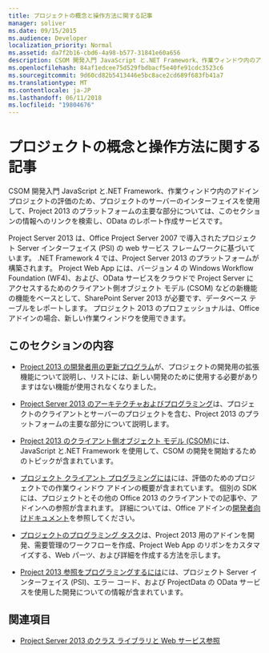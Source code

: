 ```yaml
---
title: プロジェクトの概念と操作方法に関する記事
manager: soliver
ms.date: 09/15/2015
ms.audience: Developer
localization_priority: Normal
ms.assetid: da7f2b16-cbd6-4a98-b577-31841e60a656
description: CSOM 開発入門 JavaScript と.NET Framework、作業ウィンドウ内のアドイン プロジェクトの評価のため、プロジェクトのサーバーのインターフェイスを使用して、Project 2013 のプラットフォームの主要な部分については、このセクションの情報へのリンクを検索し、OData のレポート作成サービスです。
ms.openlocfilehash: 84af1edcee75d529fbdbacf5e40fe91cdc3523c6
ms.sourcegitcommit: 9d60cd82b5413446e5bc8ace2cd689f683fb41a7
ms.translationtype: MT
ms.contentlocale: ja-JP
ms.lasthandoff: 06/11/2018
ms.locfileid: "19804676"
---
```

# <a name="project-conceptual-and-how-to-articles"></a>プロジェクトの概念と操作方法に関する記事

CSOM 開発入門 JavaScript と.NET Framework、作業ウィンドウ内のアドイン プロジェクトの評価のため、プロジェクトのサーバーのインターフェイスを使用して、Project 2013 のプラットフォームの主要な部分については、このセクションの情報へのリンクを検索し、OData のレポート作成サービスです。
  
Project Server 2013 は、Office Project Server 2007 で導入されたプロジェクト Server インターフェイス (PSI) の web サービス フレームワークに基づいています。 .NET Framework 4 では、Project Server 2013 のプラットフォームが構築されます。 Project Web App には、バージョン 4 の Windows Workflow Foundation (WF4)、および、OData サービスをクラウドで Project Server にアクセスするためのクライアント側オブジェクト モデル (CSOM) などの新機能の機能をベースとして、SharePoint Server 2013 が必要です、データベース テーブルをレポートします。 プロジェクト 2013 のプロフェッショナルは、Office アドインの場合、新しい作業ウィンドウを使用できます。
  
## <a name="in-this-section"></a>このセクションの内容

- [Project 2013 の開発者用の更新プログラム](updates-for-developers-in-project-2013.md)が、プロジェクトの開発用の拡張機能について説明し、リストには、新しい開発のために使用する必要がありますはない機能が使用されなくなりました。 
  
- [Project Server 2013 のアーキテクチャおよびプログラミング](project-server-2013-architecture-and-programmability.md)は、プロジェクトのクライアントとサーバーのプロジェクトを含む、Project 2013 のプラットフォームの主要な部分について説明します。 
  
- [Project 2013 のクライアント側オブジェクト モデル (CSOM)](client-side-object-model-csom-for-project-2013.md)には、JavaScript と.NET Framework を使用して、CSOM の開発を開始するためのトピックが含まれています。 
  
- [プロジェクト クライアント プログラミングには](project-client-programming.md)には、評価のためのプロジェクトでの作業ウィンドウ アドインの概要が含まれています。 個別の SDK には、プロジェクトとその他の Office 2013 のクライアントでの記事や、アドインへの参照が含まれます。 詳細については、Office アドインの[開発者向けドキュメント](https://msdn.microsoft.com/library/office/jj220060.aspx)を参照してください。 
  
- [プロジェクトのプログラミング タスク](project-programming-tasks.md)は、Project 2013 用のアドインを開発、需要管理のワークフローを作成、Project Web App のリボンをカスタマイズする、Web パーツ、および詳細を作成する方法を示します。 
  
- [Project 2013 参照をプログラミングするには](project-2013-programming-references.md)には、プロジェクト Server インターフェイス (PSI)、エラー コード、および ProjectData の OData サービスを使用した開発についての情報が含まれています。 
  
## <a name="see-also"></a>関連項目

- [Project Server 2013 のクラス ライブラリと Web サービス参照](http://msdn.microsoft.com/library/ef1830e0-3c9a-4f98-aa0a-5556c298e7d1%28Office.15%29.aspx)
  

